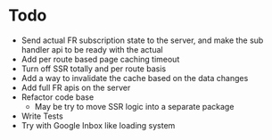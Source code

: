 
# Todo

* Send actual FR subscription state to the server, and make the sub handler api to be ready with the actual
* Add per route based page caching timeout
* Turn off SSR totally and per route basis
* Add a way to invalidate the cache based on the data changes
* Add full FR apis on the server
* Refactor code base
    - May be try to move SSR logic into a separate package
* Write Tests 
* Try with Google Inbox like loading system
